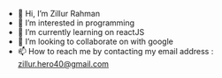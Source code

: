 - 👋 Hi, I’m Zillur Rahman
- 👀 I’m interested in programming
- 🌱 I’m currently learning on reactJS
- 💞️ I’m looking to collaborate on with google
- 📫 How to reach me by contacting my email address : zillur.hero40@gmail.com

<!---
zillurahman10/zillurahman10 is a ✨ special ✨ repository because its `README.md` (this file) appears on your GitHub profile.
You can click the Preview link to take a look at your changes.
--->
